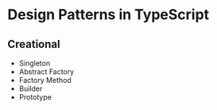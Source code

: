# Design Patterns in TypeScript

## Creational

- Singleton
- Abstract Factory
- Factory Method
- Builder
- Prototype
